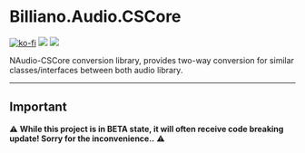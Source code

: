﻿# Billiano.Audio.CSCore

[![ko-fi](https://img.shields.io/badge/Support_me_on-Ko--fi-red)](https://ko-fi.com/G2G1SRUJG)
[![](https://img.shields.io/badge/Check-NAudio-white)](https://github.com/naudio/NAudio)
[![](https://img.shields.io/badge/Check-CSCore-blue)](https://github.com/filoe/cscore)

NAudio-CSCore conversion library, provides two-way conversion for similar classes/interfaces between both audio library.

---

## Important

⚠️ **While this project is in BETA state, it will often receive code breaking update! Sorry for the inconvenience..** ⚠️